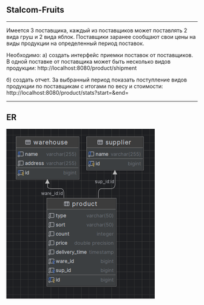 ## Stalcom-Fruits
----
Имеется 3 поставщика, каждый из поставщиков может поставлять 2 вида груш и 2 вида яблок. Поставщики заранее сообщают свои цены на виды продукции на определенный период поставок.

Необходимо:
а) создать интерфейс приемки поставок от поставщиков. В одной поставке от поставщика может быть несколько видов продукции: http://localhost:8080/product/shipment

б) создать отчет. За выбранный период показать поступление видов продукции по поставщикам с итогами по весу и стоимости: http://localhost:8080/product/stats?start=&end=

----
## ER

![SCHEME](https://github.com/pankkovv/Stalcom-Fruits/blob/main/er-diagram/ER.png)
